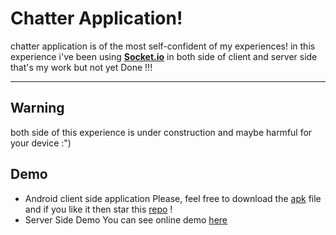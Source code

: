 Chatter Application!
===================


chatter application is of the most self-confident of my experiences!
in this experience i've been using **[Socket.io](http://socket.io/)** in both side of client and server side  that's my work but not yet Done !!!

----------

Warning
-------------
both side of this experience is under construction and maybe harmful for your device :") 

Demo
-------------

- Android client side application 
Please, feel free to download the [apk](https://github.com/LordK1/SocketChatApplication/blob/master/app/app-release.apk?raw=true) file and if you like it then star this [repo](https://github.com/LordK1/SocketChatApplication.git) !
- Server Side Demo
You can see online demo [here](https://socketer.herokuapp.com/)


